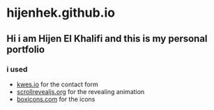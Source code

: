 # hijenhek.github.io

## Hi i am Hijen El Khalifi and this is my personal portfolio 
### i used 
  - [kwes.io](https://www.kwes.io) for the contact form  
  - [scrollrevealjs.org](https://scrollrevealjs.org/) for the revealing animation
  - [boxicons.com](https://boxicons.com/) for the icons

